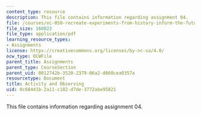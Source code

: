 ```yaml
---
content_type: resource
description: This file contains information regarding assignment 04.
file: /courses/ec-050-recreate-experiments-from-history-inform-the-future-from-the-past-galileo-january-iap-2010/0c68441b2a11c182d7de3772abe95821_MITEC_050IAP10_assn04.pdf
file_size: 160023
file_type: application/pdf
learning_resource_types:
- Assignments
license: https://creativecommons.org/licenses/by-nc-sa/4.0/
ocw_type: OCWFile
parent_title: Assignments
parent_type: CourseSection
parent_uid: 8012742b-3520-2379-06a2-d660cea0357a
resourcetype: Document
title: Activity and Observing
uid: 0c68441b-2a11-c182-d7de-3772abe95821
---
```

This file contains information regarding assignment 04.